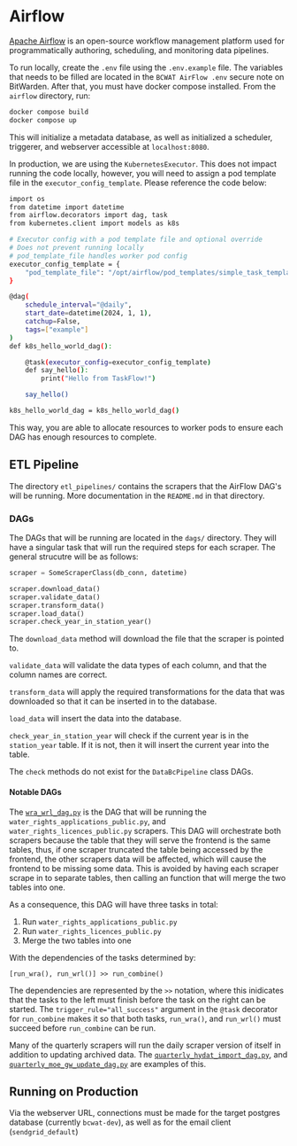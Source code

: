 # Airflow

[Apache Airflow](https://airflow.apache.org/) is an open-source workflow management platform used for programmatically authoring, scheduling, and monitoring data pipelines.

To run locally, create the `.env` file using the `.env.example` file. The variables that needs to be filled are located in the `BCWAT AirFlow .env` secure note on BitWarden. After that, you must have docker compose installed. From the `airflow` directory, run:

```bash
docker compose build
docker compose up
```

This will initialize a metadata database, as well as initialized a scheduler, triggerer, and webserver accessible at `localhost:8080`.

In production, we are using the `KubernetesExecutor`. This does not impact running the code locally, however, you will need to assign a pod template file in the `executor_config_template`. Please reference the code below:

```bash
import os
from datetime import datetime
from airflow.decorators import dag, task
from kubernetes.client import models as k8s

# Executor config with a pod template file and optional override
# Does not prevent running locally
# pod_template_file handles worker pod config
executor_config_template = {
    "pod_template_file": "/opt/airflow/pod_templates/simple_task_template.yaml"
}

@dag(
    schedule_interval="@daily",
    start_date=datetime(2024, 1, 1),
    catchup=False,
    tags=["example"]
)
def k8s_hello_world_dag():

    @task(executor_config=executor_config_template)
    def say_hello():
        print("Hello from TaskFlow!")

    say_hello()

k8s_hello_world_dag = k8s_hello_world_dag()
```

This way, you are able to allocate resources to worker pods to ensure each DAG has enough resources to complete.

## ETL Pipeline

The directory `etl_pipelines/` contains the scrapers that the AirFlow DAG's will be running. More documentation in the `README.md` in that directory.

### DAGs

The DAGs that will be running are located in the `dags/` directory. They will have a singular task that will run the required steps for each scraper. The general strucutre will be as follows:

```python
scraper = SomeScraperClass(db_conn, datetime)

scraper.download_data()
scraper.validate_data()
scraper.transform_data()
scraper.load_data()
scraper.check_year_in_station_year()
```

The `download_data` method will download the file that the scraper is pointed to.

`validate_data` will validate the data types of each column, and that the column names are correct.

`transform_data` will apply the required transformations for the data that was downloaded so that it can be inserted in to the database.

`load_data` will insert the data into the database.

`check_year_in_station_year` will check if the current year is in the `station_year` table. If it is not, then it will insert the current year into the table.

The `check` methods do not exist for the `DataBcPipeline` class DAGs.

#### Notable DAGs

The [`wra_wrl_dag.py`](/airflow/dags/wra_wrl_dag.py) is the DAG that will be running the `water_rights_applications_public.py`, and `water_rights_licences_public.py` scrapers. This DAG will orchestrate both scrapers because the table that they will serve the frontend is the same tables, thus, if one scraper truncated the table being accessed by the frontend, the other scrapers data will be affected, which will cause the frontend to be missing some data. This is avoided by having each scraper scrape in to separate tables, then calling an function that will merge the two tables into one.

As a consequence, this DAG will have three tasks in total:

1. Run `water_rights_applications_public.py`
2. Run `water_rights_licences_public.py`
3. Merge the two tables into one

With the dependencies of the tasks determined by:

```
[run_wra(), run_wrl()] >> run_combine()
```

The dependencies are represented by the `>>` notation, where this inidicates that the tasks to the left must finish before the task on the right can be started. The `trigger_rule="all_success"` argument in the `@task` decorator for `run_combine` makes it so that both tasks, `run_wra()`, and `run_wrl()` must succeed before `run_combine` can be run.

Many of the quarterly scrapers will run the daily scraper version of itself in addition to updating archived data. The [`quarterly_hydat_import_dag.py`](airflow/dags/quarterly_hydat_import_dag.py), and [`quarterly_moe_gw_update_dag.py`](airflow/dags/quarterly_moe_gw_update_dag.py) are examples of this.

## Running on Production

Via the webserver URL, connections must be made for the target postgres database (currently `bcwat-dev`), as well as for the email client (`sendgrid_default`)
